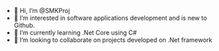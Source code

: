 - 👋 Hi, I’m @SMKProj
- 👀 I’m interested in software applications development and is new to Github.
- 🌱 I’m currently learning .Net Core using C#
- 💞️ I’m looking to collaborate on projects developed on .Net framework 

<!---
SMKProj/SMKProj is a ✨ special ✨ repository because its `README.md` (this file) appears on your GitHub profile.
You can click the Preview link to take a look at your changes.
--->
